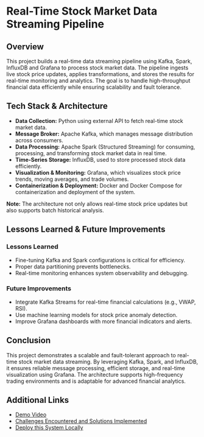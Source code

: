 # Real-Time Stock Market Data Streaming Pipeline

## Overview
This project builds a real-time data streaming pipeline using Kafka, Spark, InfluxDB and Grafana to process stock market data. The pipeline ingests live stock price updates, applies transformations, and stores the results for real-time monitoring and analytics. The goal is to handle high-throughput financial data efficiently while ensuring scalability and fault tolerance.

## Tech Stack & Architecture
- **Data Collection:** Python using external API to fetch real-time stock market data.
- **Message Broker:** Apache Kafka, which manages message distribution across consumers.
- **Data Processing:** Apache Spark (Structured Streaming) for consuming, processing, and transforming stock market data in real time.
- **Time-Series Storage:** InfluxDB, used to store processed stock data efficiently.
- **Visualization & Monitoring:** Grafana, which visualizes stock price trends, moving averages, and trade volumes.
- **Containerization & Deployment:** Docker and Docker Compose for containerization and deployment of the system.

**Note:** The architecture not only allows real-time stock price updates but also supports batch historical analysis.

## Lessons Learned & Future Improvements
### Lessons Learned
- Fine-tuning Kafka and Spark configurations is critical for efficiency.
- Proper data partitioning prevents bottlenecks.
- Real-time monitoring enhances system observability and debugging.

### Future Improvements
- Integrate Kafka Streams for real-time financial calculations (e.g., VWAP, RSI).
- Use machine learning models for stock price anomaly detection.
- Improve Grafana dashboards with more financial indicators and alerts.

## Conclusion
This project demonstrates a scalable and fault-tolerant approach to real-time stock market data streaming. By leveraging Kafka, Spark, and InfluxDB, it ensures reliable message processing, efficient storage, and real-time visualization using Grafana. The architecture supports high-frequency trading environments and is adaptable for advanced financial analytics.

## Additional Links
- [Demo Video](https://drive.google.com/file/d/1MLHAVVZpg3IgEZPkqJxF7O6Gpwr4KQOA/view?usp=sharing)
- [Challenges Encountered and Solutions Implemented](./Challenges.md)
- [Deploy this System Locally](./Deploy_Locally.md)